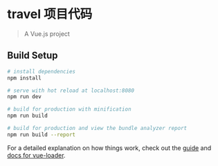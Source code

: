 <!--
 * @Author: your name
 * @Date: 2019-10-25 16:24:33
 * @LastEditTime: 2019-10-28 23:03:12
 * @LastEditors: Please set LastEditors
 * @Description: In User Settings Edit
 * @FilePath: /vue_demo/Travel/README.md
 -->
# travel 项目代码

> A Vue.js project

## Build Setup

``` bash
# install dependencies
npm install

# serve with hot reload at localhost:8080
npm run dev

# build for production with minification
npm run build

# build for production and view the bundle analyzer report
npm run build --report
```


For a detailed explanation on how things work, check out the [guide](http://vuejs-templates.github.io/webpack/) and [docs for vue-loader](http://vuejs.github.io/vue-loader).
